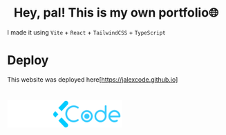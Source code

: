 # <div align="center">Hey, pal! This is my own portfolio🌐</div>
I made it using `Vite` + `React` + `TailwindCSS` + `TypeScript`
# Deploy
This website was deployed here[https://jalexcode.github.io]
#
<img src="https://github.com/JalexCode/JalexCode.github.io/blob/main/src/assets/jalex.png?raw=true" alt="JalexCode Logo" style="height: 4rem"/>